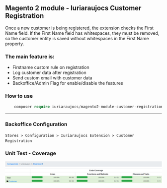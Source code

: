 ## Magento 2 module - Iuriaraujocs Customer Registration

Once a new customer is being registered, the extension checks the First Name field. If the First
Name field has whitespaces, they must be removed, so the customer entity is saved
without whitespaces in the First Name property.

### The main feature is:

- Firstname custom rule on registration
- Log customer data after registration
- Send custom email with customer data
- Backoffice/Admin Flag for enable/disable the features


### How to use
```php
    composer require iuriaraujocs/magento2-module-customer-registration
  ```
****
### Backoffice Configuration
 ``
 Stores > Configuration > Iuriaraujocs Extension > Customer Registration
``

### Unit Test - Coverage
![coverage.png](coverage.png)

